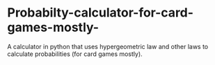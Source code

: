 # Probabilty-calculator-for-card-games-mostly-
A calculator in python that uses hypergeometric law and other laws to calculate probabilities (for card games mostly).

